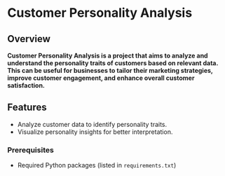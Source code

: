 # Customer Personality Analysis

## Overview

**Customer Personality Analysis is a project that aims to analyze and understand the personality traits of customers based on relevant data. This can be useful for businesses to tailor their marketing strategies, improve customer engagement, and enhance overall customer satisfaction.**

## Features

- Analyze customer data to identify personality traits.
- Visualize personality insights for better interpretation.

### Prerequisites

- Required Python packages (listed in `requirements.txt`)

